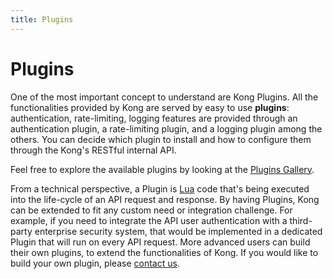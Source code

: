 ```yaml
---
title: Plugins
---
```


# Plugins

One of the most important concept to understand are Kong Plugins. All the functionalities provided by Kong are served by easy to use **plugins**: authentication, rate-limiting, logging features are provided through an authentication plugin, a rate-limiting plugin, and a logging plugin among the others. You can decide which plugin to install and how to configure them through the Kong's RESTful internal API.

Feel free to explore the available plugins by looking at the [Plugins Gallery](/plugins).

From a technical perspective, a Plugin is [Lua](http://www.lua.org/) code that's being executed into the life-cycle of an API request and response. By having Plugins, Kong can be extended to fit any custom need or integration challenge. For example, if you need to integrate the API user authentication with a third-party enterprise security system, that would be implemented in a dedicated Plugin that will run on every API request. More advanced users can build their own plugins, to extend the functionalities of Kong. If you would like to build your own plugin, please [contact us](/support).
